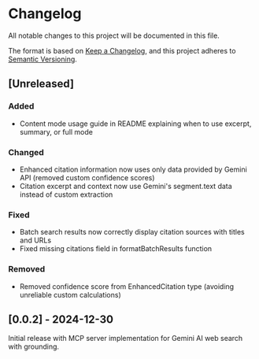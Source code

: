 # Changelog

All notable changes to this project will be documented in this file.

The format is based on [Keep a Changelog](https://keepachangelog.com/en/1.0.0/),
and this project adheres to [Semantic Versioning](https://semver.org/spec/v2.0.0.html).

## [Unreleased]

### Added
- Content mode usage guide in README explaining when to use excerpt, summary, or full mode

### Changed
- Enhanced citation information now uses only data provided by Gemini API (removed custom confidence scores)
- Citation excerpt and context now use Gemini's segment.text data instead of custom extraction

### Fixed
- Batch search results now correctly display citation sources with titles and URLs
- Fixed missing citations field in formatBatchResults function

### Removed
- Removed confidence score from EnhancedCitation type (avoiding unreliable custom calculations)

## [0.0.2] - 2024-12-30

Initial release with MCP server implementation for Gemini AI web search with grounding.